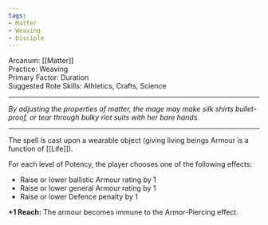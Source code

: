 ```yaml
---
tags:
- Matter
- Weaving
- Disciple
---
```


Arcanum: [[Matter]]\
Practice: Weaving\
Primary Factor: Duration\
Suggested Rote Skills: Athletics, Crafts, Science

---

_By adjusting the properties of matter, the mage may make silk shirts bullet-proof, or tear through bulky riot suits with her bare hands._

---

The spell is cast upon a wearable object (giving living beings Armour is a function of [[Life]]).

For each level of Potency, the player chooses one of the following effects:
- Raise or lower ballistic Armour rating by 1
- Raise or lower general Armour rating by 1
- Raise or lower Defence penalty by 1

**+1 Reach:** The armour becomes immune to the Armor-Piercing effect.